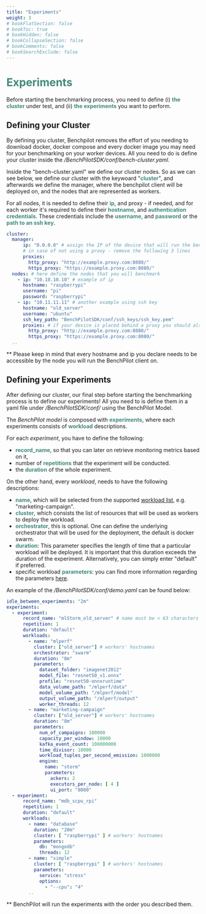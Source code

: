 ```yaml
---
title: "Experiments"
weight: 3
# bookFlatSection: false
# bookToc: true
# bookHidden: false
# bookCollapseSection: false
# bookComments: false
# bookSearchExclude: false
---
```

# <strong style="color: #40897B">Experiments</strong>
Before starting the benchmarking process, you need to define (i) <strong style="color: #40897B">the cluster</strong> under test, and (ii) <strong style="color: #40897B">the experiments</strong> you want to perform.

## Defining your Cluster
By defining you cluster, Benchpilot removes the effort of you needing to download docker, docker compose and every docker image you may need for your benchmarking on your worker devices. All you need to do is define your cluster inside the <em>/BenchPilotSDK/conf/bench-cluster.yaml</em>.

Inside the "bench-cluster.yaml" we define our cluster nodes. So as we can see below, we define our cluster with the keywoard "<strong style="color: #40897B">cluster</strong>", and afterwards we define the manager, where the benchpilot client will be deployed on, and the nodes that are represented as workers.

For all nodes, it is needed to define their <strong style="color: #40897B">ip</strong>, and proxy - if needed, and for each worker it's required to define their <strong style="color: #40897B">hostname</strong>, and <strong style="color: #40897B">authentication credentials</strong>. These credentials include the <strong style="color: #40897B">username</strong>, and <strong style="color: #40897B">password</strong> or the <strong style="color: #40897B">path to an ssh key</strong>.

````yaml
cluster:
  manager:
      ip: "0.0.0.0" # assign the IP of the device that will run the benchpilot client
      # in case of not using a proxy - remove the following 3 lines
      proxies:
        http_proxy: "http://example.proxy.com:8080/"
        https_proxy: "https://example.proxy.com:8080/"
  nodes: # here define the nodes that you will benchmark
    - ip: "10.10.10.10" # example of ip
      hostname: "raspberrypi"
      username: "pi"
      password: "raspberrypi"
    - ip: "10.11.11.11" # another example using ssh key
      hostname: "old_server"
      username: "ubuntu"
      ssh_key_path: "BenchPilotSDK/conf/ssh_keys/ssh_key.pem" 
      proxies: # if your device is placed behind a proxy you should also include these
        http_proxy: "http://example.proxy.com:8080/"
        https_proxy: "https://example.proxy.com:8080/"
  ..

````
** Please keep in mind that every hostname and ip you declare needs to be accessible by the node you will run the BenchPilot client on. 

## Defining your Experiments
After defining our cluster, our final step before starting the benchmarking process is to define our experiments! All you need to is define them in a yaml file under <em>/BenchPilotSDK/conf/</em> using the BenchPilot Model. 

The <em>BenchPilot model</em> is composed with <strong style="color: #40897B">experiments</strong>, where each experiments consists of <strong style="color: #40897B">workload</strong> descriptions.

For each <em>experiment</em>, you have to define the following:
- <strong style="color: #40897B">record_name</strong>, so that you can later on retrieve monitoring metrics based on it,
- number of <strong style="color: #40897B">repetitions</strong> that the experiment will be conducted.
- the <strong style="color: #40897B">duration</strong> of the whole experiment.

On the other hand, every <em>workload</em>, needs to have the following descriptions:
- <strong style="color: #40897B">name</strong>, which will be selected from the supported <a href="https://ucy-linc-lab.github.io/BenchPilot/docs/workloads/">workload list</a>, e.g. "marketing-campaign".
- <strong style="color: #40897B">cluster</strong>, which consists the list of resources that will be used as workers to deploy the workload.
- <strong style="color: #40897B">orchestrator</strong>, this is optional. One can define the underlying orchestrator that will be used for the deployment, the default is docker swarm.
- <strong style="color: #40897B">duration</strong>: This parameter specifies the length of time that a particular workload will be deployed. It is important that this duration exceeds the duration of the experiment. Alternatively, you can simply enter "default" if preferred.
- specific workload <strong style="color: #40897B">parameters</strong>: you can find more information regarding the parameters <a href="https://ucy-linc-lab.github.io/BenchPilot/docs/workloads/">here</a>.

An example of the <em>/BenchPilotSDK/conf/demo.yaml</em> can be found below:

````yaml
idle_between_experiments: "2m"
experiments:
  - experiment:
      record_name: "mlStorm_old_server" # name must be < 63 characters
      repetition: 1
      duration: "default"
      workloads:
        - name: "mlperf"
          cluster: ["old_server"] # workers' hostnames
          orchestrator: "swarm"
          duration: "8m"
          parameters:
            dataset_folder: "imagenet2012"
            model_file: "resnet50_v1.onnx"
            profile: "resnet50-onnxruntime"
            data_volume_path: "/mlperf/data"
            model_volume_path: "/mlperf/model"
            output_volume_path: "/mlperf/output"
            worker_threads: 12
        - name: "marketing-campaign"
          cluster: ["old_server"] # workers' hostnames
          duration: "8m"
          parameters:
            num_of_campaigns: 100000
            capacity_per_window: 10000
            kafka_event_count: 100000000
            time_divisor: 10000
            workload_tuples_per_second_emission: 1000000
            engine:
              name: "storm"
              parameters:
                ackers: 2
                executors_per_node: [ 4 ]
                ui_port: "8080"
  - experiment:
      record_name: "mdb_scpu_rpi"
      repetition: 1
      duration: "default"
      workloads:
        - name: "database"
          duration: "20m"
          cluster: [ "raspberrypi" ] # workers' hostnames
          parameters:
            db: "mongodb"
            threads: 12
        - name: "simple"
          cluster: [ "raspberrypi" ] # workers' hostnames
          parameters:
            service: "stress"
            options:
              - "--cpu": "4"
        ..

````
** BenchPilot will run the experiments with the order you described them.